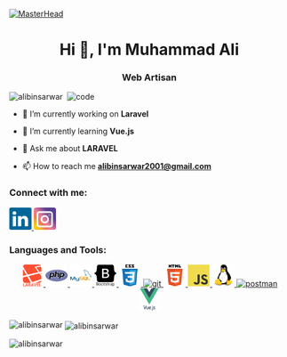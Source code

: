 [![MasterHead](https://devtechnosys.com/insights/wp-content/uploads/2022/04/laravel-framework.png)](https://rishavchanda.io)
<h1 align="center">Hi 👋, I'm Muhammad Ali</h1>
<h3 align="center">Web Artisan</h3>
<img width="400" align="right" src="https://devtechnosys.com/insights/wp-content/uploads/2022/10/Software-Developers.gif" alt='code' />

<p align="left"> <img src="https://komarev.com/ghpvc/?username=alibinsarwar&label=Profile%20views&color=0e75b6&style=flat" alt="alibinsarwar" /> </p>

- 🔭 I’m currently working on **Laravel**

- 🌱 I’m currently learning **Vue.js**

- 💬 Ask me about **LARAVEL**

- 📫 How to reach me **alibinsarwar2001@gmail.com**

<h3 align="left">Connect with me:</h3>
<p align="left">
<a href="https://www.linkedin.com/in/muhammad-ali25/" target="_blank" rel="noreferrer"> <img src="/img/linkdin.png" alt="linkdin" width="40" height="40"/> </a>
<a href="https://www.instagram.com/artisan_.ali/" target="_blank" rel="noreferrer"> <img src="/img/instagram.jpeg" alt="instagram" width="40" height="40"/> </a>
</p>



<h3 align="left">Languages and Tools:</h3>
<p align="center"> <a href="https://laravel.com/" target="_blank" rel="noreferrer"> <img src="https://raw.githubusercontent.com/devicons/devicon/master/icons/laravel/laravel-plain-wordmark.svg" alt="laravel" width="40" height="40"/> </a> <a href="https://www.php.net" target="_blank" rel="noreferrer"> <img src="https://raw.githubusercontent.com/devicons/devicon/master/icons/php/php-original.svg" alt="php" width="40" height="40"/> <a href="https://www.mysql.com/" target="_blank" rel="noreferrer"> <img src="https://raw.githubusercontent.com/devicons/devicon/master/icons/mysql/mysql-original-wordmark.svg" alt="mysql" width="40" height="40"/> <a href="https://getbootstrap.com" target="_blank" rel="noreferrer"> <img src="https://raw.githubusercontent.com/devicons/devicon/master/icons/bootstrap/bootstrap-plain-wordmark.svg" alt="bootstrap" width="40" height="40"/> </a> <a href="https://www.w3schools.com/css/" target="_blank" rel="noreferrer"> <img src="https://raw.githubusercontent.com/devicons/devicon/master/icons/css3/css3-original-wordmark.svg" alt="css3" width="40" height="40"/> </a> <a href="https://git-scm.com/" target="_blank" rel="noreferrer"> <img src="https://www.vectorlogo.zone/logos/git-scm/git-scm-icon.svg" alt="git" width="40" height="40"/> </a> <a href="https://www.w3.org/html/" target="_blank" rel="noreferrer"> <img src="https://raw.githubusercontent.com/devicons/devicon/master/icons/html5/html5-original-wordmark.svg" alt="html5" width="40" height="40"/> </a> <a href="https://developer.mozilla.org/en-US/docs/Web/JavaScript" target="_blank" rel="noreferrer"> <img src="https://raw.githubusercontent.com/devicons/devicon/master/icons/javascript/javascript-original.svg" alt="javascript" width="40" height="40"/> </a> <a href="https://www.linux.org/" target="_blank" rel="noreferrer"> <img src="https://raw.githubusercontent.com/devicons/devicon/master/icons/linux/linux-original.svg" alt="linux" width="40" height="40"/> </a>  </a>  </a><a href="https://postman.com" target="_blank" rel="noreferrer"> <img src="https://www.vectorlogo.zone/logos/getpostman/getpostman-icon.svg" alt="postman" width="40" height="40"/> </a> <a href="https://vuejs.org/" target="_blank" rel="noreferrer"> <img src="https://raw.githubusercontent.com/devicons/devicon/master/icons/vuejs/vuejs-original-wordmark.svg" alt="vuejs" width="40" height="40"/> </a> </p>

<p><img align="left" src="https://github-readme-stats.vercel.app/api/top-langs?username=alibinsarwar&show_icons=true&locale=en&layout=compact" alt="alibinsarwar" /></p>

<p>&nbsp;<img align="center" src="https://github-readme-stats.vercel.app/api?username=alibinsarwar&show_icons=true&locale=en" alt="alibinsarwar" /></p>

<p><img align="center" src="https://github-readme-streak-stats.herokuapp.com/?user=alibinsarwar&" alt="alibinsarwar" /></p>
